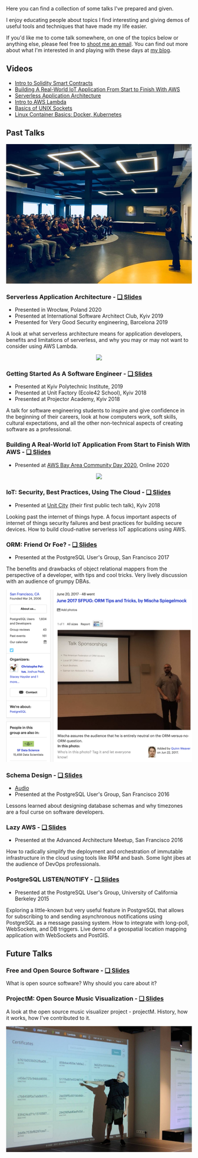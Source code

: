 Here you can find a collection of some talks I've prepared and given.

I enjoy educating people about topics I find interesting and giving demos of useful tools and techniques that have made my life easier.

If you'd like me to come talk somewhere, on one of the topics below or anything else, please feel free to [shoot me an email](mailto:me@mish.dev). You can find out more about what I'm interested in and playing with these days at [my blog](https://spiegelmock.com).


## Videos

* [Intro to Solidity Smart Contracts](https://www.youtube.com/watch?v=nr5GyrdtL_U)
* [Building A Real-World IoT Application From Start to Finish With AWS](https://www.youtube.com/watch?v=vJ4Gjn0Bmi0)
* [Serverless Application Architecture](https://www.youtube.com/watch?v=rXPwLZJ9l2M)
* [Intro to AWS Lambda](https://www.youtube.com/watch?v=bGzty_IUDP0)
* [Basics of UNIX Sockets](https://www.youtube.com/watch?v=8TGV4zcd9k4)
* [Linux Container Basics: Docker, Kubernetes](https://www.youtube.com/watch?v=3f5wWYLWOtQ)

## Past Talks

![Unit Factory](img/a.jpg)

### Serverless Application Architecture - [❑ Slides](slides/serverless.pdf)
-  Presented in Wrocław, Poland 2020
-  Presented at International Software Architect Club, Kyiv 2019
-  Presented for Very Good Security engineering, Barcelona 2019

A look at what serverless architecture means for application developers, benefits and limitations of serverless, and why you may or may not want to consider using AWS Lambda.
<div align="center">
      <a href="https://www.youtube.com/watch?v=rXPwLZJ9l2M">
     <img
      src="https://img.youtube.com/vi/rXPwLZJ9l2M/0.jpg"
      style="width:640;">
      </a>
    </div>

### Getting Started As A Software Engineer - [❑ Slides](slides/getting-started-as-a-software-engineer.pdf)
- Presented at Kyiv Polytechnic Institute, 2019
- Presented at Unit Factory (Ecole42 School), Kyiv 2018
- Presented at Projector Academy, Kyiv 2018

A talk for software engineering students to inspire and give confidence in the beginning of their careers, look at how computers work, soft skills, cultural expectations, and all the other non-technical aspects of creating software as a professional.


### Building A Real-World IoT Application From Start to Finish With AWS - [❑ Slides](slides/AWSIot2020.pdf)
-  Presented at [AWS Bay Area Community Day 2020](https://awscommunityday.com/#speaker-mischaspiegelmock), Online 2020
<div align="center">
      <a href="https://www.youtube.com/watch?v=vJ4Gjn0Bmi0">
     <img
      src="https://img.youtube.com/vi/vJ4Gjn0Bmi0/0.jpg"
      style="width: 480;">
      </a>
    </div>


### IoT: Security, Best Practices, Using The Cloud - [❑ Slides](slides/IoT_noVideo.pdf)
-  Presented at [Unit City](http://unit.city) (their first public tech talk), Kyiv 2018

Looking past the internet of things hype. A focus important aspects of internet of things security failures and best practices for building secure devices. How to build cloud-native serverless IoT applications using AWS.


### ORM: Friend Or Foe? - [❑ Slides](slides/ORM.pdf)
-  Presented at the PostgreSQL User's Group, San Francisco 2017

The benefits and drawbacks of object relational mappers from the perspective of a developer, with tips and cool tricks. Very lively discussion with an audience of grumpy DBAs.

![ORM Talk](img/orm.png)


### Schema Design - [❑ Slides](slides/schema_design.pdf)
-  [Audio](https://soundcloud.com/adam-wood-969912350/mischa-spiegelmock-schema-design-pgsql)
-  Presented at the PostgreSQL User's Group, San Francisco 2016

Lessons learned about designing database schemas and why timezones are a foul curse on software developers.


### Lazy AWS - [❑ Slides](slides/LazyAWS.pdf)
-  Presented at the Advanced Architecture Meetup, San Francisco 2016

How to radically simplify the deployment and orchestration of immutable infrastructure in the cloud using tools like RPM and bash. Some light jibes at the audience of DevOps professionals.


### PostgreSQL LISTEN/NOTIFY - [❑ Slides](slides/pgnotify.pdf)
-  Presented at the PostgreSQL User's Group, University of California Berkeley 2015

Exploring a little-known but very useful feature in PostgreSQL that allows for subscribing to and sending asynchronous notifications using PostgreSQL as a message passing system. How to integrate with long-poll, WebSockets, and DB triggers. Live demo of a geospatial location mapping application with WebSockets and PostGIS.



## Future Talks


### Free and Open Source Software - [❑ Slides](slides/opensource.pdf)

What is open source software? Why should you care about it?


### ProjectM: Open Source Music Visualization - [❑ Slides](slides/projectM_noVideo.pdf)

A look at the open source music visualizer project - projectM. History, how it works, how I've contributed to it.

![Unit City](img/b.jpg)

